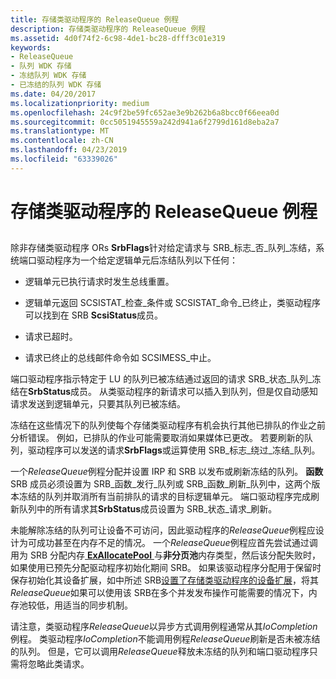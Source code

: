 ```yaml
---
title: 存储类驱动程序的 ReleaseQueue 例程
description: 存储类驱动程序的 ReleaseQueue 例程
ms.assetid: 4d0f74f2-6c98-4de1-bc28-dfff3c01e319
keywords:
- ReleaseQueue
- 队列 WDK 存储
- 冻结队列 WDK 存储
- 已冻结的队列 WDK 存储
ms.date: 04/20/2017
ms.localizationpriority: medium
ms.openlocfilehash: 24c9f2be59fc652ae3e9b262b6a8bcc0f66eea0d
ms.sourcegitcommit: 0cc5051945559a242d941a6f2799d161d8eba2a7
ms.translationtype: MT
ms.contentlocale: zh-CN
ms.lasthandoff: 04/23/2019
ms.locfileid: "63339026"
---
```

# <a name="storage-class-drivers-releasequeue-routine"></a>存储类驱动程序的 ReleaseQueue 例程


## <span id="ddk_storage_class_drivers_releasequeue_routine_kg"></span><span id="DDK_STORAGE_CLASS_DRIVERS_RELEASEQUEUE_ROUTINE_KG"></span>


除非存储类驱动程序 ORs **SrbFlags**针对给定请求与 SRB\_标志\_否\_队列\_冻结，系统端口驱动程序为一个给定逻辑单元后冻结队列以下任何：

-   逻辑单元已执行请求时发生总线重置。

-   逻辑单元返回 SCSISTAT\_检查\_条件或 SCSISTAT\_命令\_已终止，类驱动程序可以找到在 SRB **ScsiStatus**成员。

-   请求已超时。

-   请求已终止的总线邮件命令如 SCSIMESS\_中止。

端口驱动程序指示特定于 LU 的队列已被冻结通过返回的请求 SRB\_状态\_队列\_冻结在**SrbStatus**成员。 从类驱动程序的新请求可以插入到队列，但是仅自动感知请求发送到逻辑单元，只要其队列已被冻结。

冻结在这些情况下的队列使每个存储类驱动程序有机会执行其他已排队的作业之前分析错误。 例如，已排队的作业可能需要取消如果媒体已更改。 若要刷新的队列，驱动程序可以发送的请求**SrbFlags**或运算使用 SRB\_标志\_绕过\_冻结\_队列。

一个*ReleaseQueue*例程分配并设置 IRP 和 SRB 以发布或刷新冻结的队列。 **函数**SRB 成员必须设置为 SRB\_函数\_发行\_队列或 SRB\_函数\_刷新\_队列中，这两个版本冻结的队列并取消所有当前排队的请求的目标逻辑单元。 端口驱动程序完成刷新队列中的所有请求其**SrbStatus**成员设置为 SRB\_状态\_请求\_刷新。

未能解除冻结的队列可让设备不可访问，因此驱动程序的*ReleaseQueue*例程应设计为可成功甚至在内存不足的情况。 一个*ReleaseQueue*例程应首先尝试通过调用为 SRB 分配内存[ **ExAllocatePool** ](https://msdn.microsoft.com/library/windows/hardware/ff544501)与**非分页池**内存类型，然后该分配失败时，如果使用已预先分配驱动程序初始化期间 SRB。 如果该驱动程序分配用于保留时保存初始化其设备扩展，如中所述 SRB[设置了存储类驱动程序的设备扩展](setting-up-a-storage-class-driver-s-device-extension.md)，将其*ReleaseQueue*如果可以使用该 SRB在多个并发发布操作可能需要的情况下，内存池较低，用适当的同步机制。

请注意，类驱动程序*ReleaseQueue*以异步方式调用例程通常从其*IoCompletion*例程。 类驱动程序*IoCompletion*不能调用例程*ReleaseQueue*刷新是否未被冻结的队列。 但是，它可以调用*ReleaseQueue*释放未冻结的队列和端口驱动程序只需将忽略此类请求。

 

 




